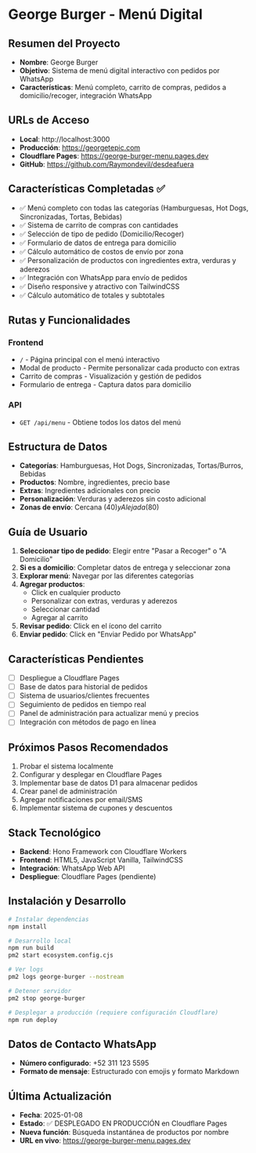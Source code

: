 # George Burger - Menú Digital

## Resumen del Proyecto
- **Nombre**: George Burger
- **Objetivo**: Sistema de menú digital interactivo con pedidos por WhatsApp
- **Características**: Menú completo, carrito de compras, pedidos a domicilio/recoger, integración WhatsApp

## URLs de Acceso
- **Local**: http://localhost:3000
- **Producción**: https://georgetepic.com
- **Cloudflare Pages**: https://george-burger-menu.pages.dev
- **GitHub**: https://github.com/Raymondevil/desdeafuera

## Características Completadas ✅
- ✅ Menú completo con todas las categorías (Hamburguesas, Hot Dogs, Sincronizadas, Tortas, Bebidas)
- ✅ Sistema de carrito de compras con cantidades
- ✅ Selección de tipo de pedido (Domicilio/Recoger)
- ✅ Formulario de datos de entrega para domicilio
- ✅ Cálculo automático de costos de envío por zona
- ✅ Personalización de productos con ingredientes extra, verduras y aderezos
- ✅ Integración con WhatsApp para envío de pedidos
- ✅ Diseño responsive y atractivo con TailwindCSS
- ✅ Cálculo automático de totales y subtotales

## Rutas y Funcionalidades

### Frontend
- `/` - Página principal con el menú interactivo
- Modal de producto - Permite personalizar cada producto con extras
- Carrito de compras - Visualización y gestión de pedidos
- Formulario de entrega - Captura datos para domicilio

### API
- `GET /api/menu` - Obtiene todos los datos del menú

## Estructura de Datos
- **Categorías**: Hamburguesas, Hot Dogs, Sincronizadas, Tortas/Burros, Bebidas
- **Productos**: Nombre, ingredientes, precio base
- **Extras**: Ingredientes adicionales con precio
- **Personalización**: Verduras y aderezos sin costo adicional
- **Zonas de envío**: Cercana ($40) y Alejada ($80)

## Guía de Usuario

1. **Seleccionar tipo de pedido**: Elegir entre "Pasar a Recoger" o "A Domicilio"
2. **Si es a domicilio**: Completar datos de entrega y seleccionar zona
3. **Explorar menú**: Navegar por las diferentes categorías
4. **Agregar productos**: 
   - Click en cualquier producto
   - Personalizar con extras, verduras y aderezos
   - Seleccionar cantidad
   - Agregar al carrito
5. **Revisar pedido**: Click en el ícono del carrito
6. **Enviar pedido**: Click en "Enviar Pedido por WhatsApp"

## Características Pendientes
- [ ] Despliegue a Cloudflare Pages
- [ ] Base de datos para historial de pedidos
- [ ] Sistema de usuarios/clientes frecuentes
- [ ] Seguimiento de pedidos en tiempo real
- [ ] Panel de administración para actualizar menú y precios
- [ ] Integración con métodos de pago en línea

## Próximos Pasos Recomendados
1. Probar el sistema localmente
2. Configurar y desplegar en Cloudflare Pages
3. Implementar base de datos D1 para almacenar pedidos
4. Crear panel de administración
5. Agregar notificaciones por email/SMS
6. Implementar sistema de cupones y descuentos

## Stack Tecnológico
- **Backend**: Hono Framework con Cloudflare Workers
- **Frontend**: HTML5, JavaScript Vanilla, TailwindCSS
- **Integración**: WhatsApp Web API
- **Despliegue**: Cloudflare Pages (pendiente)

## Instalación y Desarrollo

```bash
# Instalar dependencias
npm install

# Desarrollo local
npm run build
pm2 start ecosystem.config.cjs

# Ver logs
pm2 logs george-burger --nostream

# Detener servidor
pm2 stop george-burger

# Desplegar a producción (requiere configuración Cloudflare)
npm run deploy
```

## Datos de Contacto WhatsApp
- **Número configurado**: +52 311 123 5595
- **Formato de mensaje**: Estructurado con emojis y formato Markdown

## Última Actualización
- **Fecha**: 2025-01-08
- **Estado**: ✅ DESPLEGADO EN PRODUCCIÓN en Cloudflare Pages
- **Nueva función**: Búsqueda instantánea de productos por nombre
- **URL en vivo**: https://george-burger-menu.pages.dev